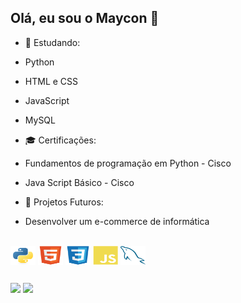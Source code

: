 ## Olá, eu sou o Maycon 👋

- 🌱 Estudando:
- Python
- HTML e CSS
- JavaScript
- MySQL

- 🎓 Certificações:
- Fundamentos de programação em Python - Cisco
- Java Script Básico - Cisco

- 🚧 Projetos Futuros:
- Desenvolver um e-commerce de informática

<div style="display: inline_block"><br>
  <img align="center" alt="Maycon-Python" height="30" width="40" src="https://raw.githubusercontent.com/devicons/devicon/master/icons/python/python-original.svg">
  <img align="center" alt="Maycon-HTML" height="30" width="40" src="https://raw.githubusercontent.com/devicons/devicon/master/icons/html5/html5-original.svg">
  <img align="center" alt="Maycon-CSS" height="30" width="40" src="https://raw.githubusercontent.com/devicons/devicon/master/icons/css3/css3-original.svg">
  <img align="center" alt="Maycon-Js" height="30" width="40" src="https://raw.githubusercontent.com/devicons/devicon/master/icons/javascript/javascript-plain.svg">
  <img align="center" alt="Maycon-MySQL" height="30" width="40" src="https://raw.githubusercontent.com/devicons/devicon/master/icons/mysql/mysql-original.svg">
</div>

##
<div> 
  <a href = "mailto:mayconpereira402017@gmail.com"><img src="https://img.shields.io/badge/-Gmail-%23333?style=for-the-badge&logo=gmail&logoColor=white" target="_blank"></a>
  <a href="https://www.linkedin.com/in/maycon-pereira" target="_blank"><img src="https://img.shields.io/badge/-LinkedIn-%230077B5?style=for-the-badge&logo=linkedin&logoColor=white" target="_blank"></a>
</div>
